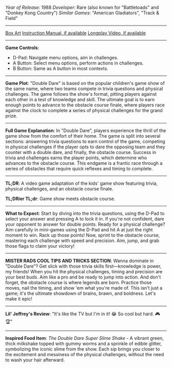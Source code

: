 *Year of Release*: 1988
*Developer*: Rare (also known for "Battletoads" and "Donkey Kong Country")
*Similar Games*: "American Gladiators", "Track & Field"

---
[Box Art](https://www.google.com/search?newwindow=1&sca_esv=171a28ce0fc58a51&q=NES+Game+Box+Art+Double+Dare&uds=AMwkrPvg5PKm_dNhMKTbEqnEKe3-6XxiOpNFjFnlqxFDMqlwhD6DPVRAm9-_1gPBbxy9DIo_-S5UzNiyucG_Gr6nVqbvCtLly5uEc6a3pXEPsUbauYHkPixzlqsDC7Hx8tvooks1KEQd&udm=2&sa=X&ved=2ahUKEwi1r5fThMWEAxVsGtAFHU9IDJYQtKgLegQIDBAB&biw=1536&bih=714&dpr=1.25) 
[Instruction Manual, if available](https://www.google.com/search?q=NES+Instruction+Manual+Double+Dare)
[Longplay Video, if available](https://www.youtube.com/results?search_query=nes+full+longplay+Double+Dare) 

- - -
**Game Controls**:
- D-Pad: Navigate menu options, aim in challenges.
- A Button: Select menu options, perform actions in challenges.
- B Button: Same as A button in most contexts.

- - -
**Game Plot**: "Double Dare" is based on the popular children's game show of the same name, where two teams compete in trivia questions and physical challenges. The game follows the show's format, pitting players against each other in a test of knowledge and skill. The ultimate goal is to earn enough points to advance to the obstacle course finale, where players race against the clock to complete a series of physical challenges for the grand prize.

- - -
**Full Game Explanation**: In "Double Dare", players experience the thrill of the game show from the comfort of their home. The game is split into several sections: answering trivia questions to earn control of the game, competing in physical challenges if the player opts to dare the opposing team and they counter with a double dare, and finally, the obstacle course. Success in trivia and challenges earns the player points, which determine who advances to the obstacle course. This endgame is a frantic race through a series of obstacles that require quick reflexes and timing to complete.

- - -
**TL;DR**: A video game adaptation of the kids' game show featuring trivia, physical challenges, and an obstacle course finale.

**TL;DRier TL;dr**: Game show meets obstacle course.

- - -
**What to Expect**: Start by diving into the trivia questions, using the D-Pad to select your answer and pressing A to lock it in. If you're not confident, dare your opponent to answer for double points. Ready for a physical challenge? Aim carefully in mini-games using the D-Pad and hit A at just the right moment to win. Rack up those points! Now, sprint to the obstacle course, mastering each challenge with speed and precision. Aim, jump, and grab those flags to claim your victory!

---
**MISTER RADS COOL TIPS AND TRICKS SECTION**: Wanna dominate in "Double Dare"? Get slick with those trivia skills first—knowledge is power, my friends! When you hit the physical challenges, timing and precision are your best buds. Aim like a pro and be ready to jump into action. And don't forget, the obstacle course is where legends are born. Practice those moves, nail the timing, and show 'em what you're made of. This isn't just a game; it's the ultimate showdown of brains, brawn, and boldness. Let's make it epic!

---
**Lil' Jeffrey's Review**: "It's like the TV but I'm in it! 😂 So cool but hard. 🎮🏆"

---
**Inspired Food Item**: *The Double Dare Super Slime Shake* - A vibrant green, thick milkshake topped with gummy worms and a sprinkle of edible glitter, symbolizing the iconic slime from the show. Each sip brings you closer to the excitement and messiness of the physical challenges, without the need to wash your hair afterward.